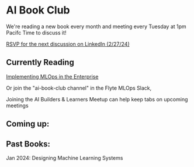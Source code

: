 # AI Book Club 

We're reading a new book every month and meeting every Tuesday at 1pm Pacifc Time to discuss it!

[RSVP for the next discussion on LinkedIn (2/27/24)](https://www.linkedin.com/events/aibookclub-implementingmlopsint7165191327201026048/comments/)

## Currently Reading

[Implementing MLOps in the Enterprise](https://learning.oreilly.com/library/view/implementing-mlops-in/9781098136574/)


Or join the "ai-book-club channel" in the Flyte MLOps Slack,

Joining the AI Builders & Learners Meetup can help keep tabs on upcoming meetings

## Coming up:




## Past Books:

Jan 2024: Designing Machine Learning Systems









